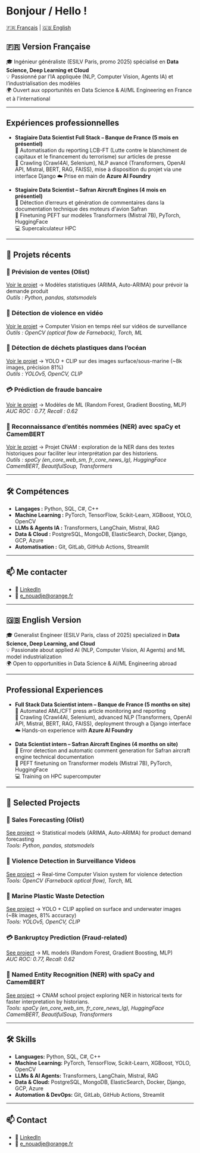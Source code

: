 # Bonjour / Hello ! 


[🇫🇷 Français](#-version-française) | [🇬🇧 English](#-english-version) 


## 🇫🇷 Version Française 
🎓 Ingénieur généraliste (ESILV Paris, promo 2025) spécialisé en **Data Science, Deep Learning et Cloud**  
💡 Passionné par l’IA appliquée (NLP, Computer Vision, Agents IA) et l’industrialisation des modèles  
🌍 Ouvert aux opportunités en Data Science & AI/ML Engineering en France et à l'international  

---

## Expériences professionnelles
- **Stagiaire Data Scientist Full Stack – Banque de France (5 mois en présentiel)**  
  🤖 Automatisation du reporting LCB-FT (Lutte contre le blanchiment de capitaux et le financement du terrorisme) sur articles de presse  
  🔧 Crawling (Crawl4AI, Selenium), NLP avancé (Transformers, OpenAI API, Mistral, BERT, RAG, FAISS), mise à disposition du projet via une interface Django
  ☁️ Prise en main de **Azure AI Foundry**

- **Stagiaire Data Scientist – Safran Aircraft Engines (4 mois en présentiel)**  
  📌 Détection d’erreurs et génération de commentaires dans la documentation technique des moteurs d'avion Safran   
  🔧 Finetuning PEFT sur modèles Transformers (Mistral 7B), PyTorch, HuggingFace  
  💻 Supercalculateur HPC

---

## 📂 Projets récents 

### 🛒 **Prévision de ventes (Olist)**  
[Voir le projet](https://github.com/ndje-enge/Demand-forcasting) → Modèles statistiques (ARIMA, Auto-ARIMA) pour prévoir la demande produit  
_Outils : Python, pandas, statsmodels_

### 🎥 **Détection de violence en vidéo**  
[Voir le projet](https://github.com/ndje-enge/Violence-Detection-Project) → Computer Vision en temps réel sur vidéos de surveillance  
_Outils : OpenCV (optical flow de Farneback), Torch, ML_

### 🌊 **Détection de déchets plastiques dans l’océan**  
[Voir le projet](https://app.readytensor.ai/publications/marine-pollution-detection-nts43wbWFDQM) → YOLO + CLIP sur des images surface/sous-marine (~8k images, précision 81%)  
_Outils : YOLOv5, OpenCV, CLIP_

### 💳 **Prédiction de fraude bancaire**  
[Voir le projet](https://github.com/ndje-enge/Bankruptcy-prediction) → Modèles de ML (Random Forest, Gradient Boosting, MLP)  
_AUC ROC : 0.77, Recall : 0.62_

### 🧩 **Reconnaissance d’entités nommées (NER) avec spaCy et CamemBERT**  
[Voir le projet](https://github.com/ndje-enge/Named-entity-recognition-Project) → Projet CNAM : exploration de la NER dans des textes historiques pour faciliter leur interprétation par des historiens.  
_Outils : spaCy (en_core_web_sm, fr_core_news_lg), HuggingFace CamemBERT, BeautifulSoup, Transformers_

---

## 🛠️ Compétences

- **Langages :** Python, SQL, C#, C++  
- **Machine Learning :** PyTorch, TensorFlow, Scikit-Learn, XGBoost, YOLO, OpenCV  
- **LLMs & Agents IA :** Transformers, LangChain, Mistral, RAG  
- **Data & Cloud :** PostgreSQL, MongoDB, ElasticSearch, Docker, Django, GCP, Azure  
- **Automatisation :** Git, GitLab, GitHub Actions, Streamlit  

---

## 📫 Me contacter
- 💼 [LinkedIn](https://www.linkedin.com/in/enge-nouadje-fotso/)  
- 📧 e_nouadje@orange.fr

---


## 🇬🇧 English Version
🎓 Generalist Engineer (ESILV Paris, class of 2025) specialized in **Data Science, Deep Learning, and Cloud**  
💡 Passionate about applied AI (NLP, Computer Vision, AI Agents) and ML model industrialization  
🌍 Open to opportunities in Data Science & AI/ML Engineering abroad

---

## Professional Experiences
- **Full Stack Data Scientist intern – Banque de France (5 months on site)**  
  🤖 Automated AML/CFT press article monitoring and reporting  
  🔧 Crawling (Crawl4AI, Selenium), advanced NLP (Transformers, OpenAI API, Mistral, BERT, RAG, FAISS), deployment through a Django interface  
  ☁️ Hands-on experience with **Azure AI Foundry**  

- **Data Scientist intern – Safran Aircraft Engines (4 months on site)**  
  📌 Error detection and automatic comment generation for Safran aircraft engine technical documentation  
  🔧 PEFT finetuning on Transformer models (Mistral 7B), PyTorch, HuggingFace  
  💻 Training on HPC supercomputer  

---

## 📂 Selected Projects 

### 🛒 **Sales Forecasting (Olist)**  
[See project](https://github.com/ndje-enge/Demand-forcasting) → Statistical models (ARIMA, Auto-ARIMA) for product demand forecasting  
_Tools: Python, pandas, statsmodels_

### 🎥 **Violence Detection in Surveillance Videos**  
[See project](https://github.com/ndje-enge/Violence-Detection-Project) → Real-time Computer Vision system for violence detection  
_Tools: OpenCV (Farneback optical flow), Torch, ML_

### 🌊 **Marine Plastic Waste Detection**  
[See project](https://app.readytensor.ai/publications/marine-pollution-detection-nts43wbWFDQM) → YOLO + CLIP applied on surface and underwater images (~8k images, 81% accuracy)  
_Tools: YOLOv5, OpenCV, CLIP_

### 💳 **Bankruptcy Prediction (Fraud-related)**  
[See project](https://github.com/ndje-enge/Bankruptcy-prediction) → ML models (Random Forest, Gradient Boosting, MLP)  
_AUC ROC: 0.77, Recall: 0.62_

### 🧩 **Named Entity Recognition (NER) with spaCy and CamemBERT**  
[See project](https://github.com/ndje-enge/Named-entity-recognition-Project) → CNAM school project exploring NER in historical texts for faster interpretation by historians.  
_Tools: spaCy (en_core_web_sm, fr_core_news_lg), HuggingFace CamemBERT, BeautifulSoup, Transformers_

---

## 🛠️ Skills

- **Languages:** Python, SQL, C#, C++  
- **Machine Learning:** PyTorch, TensorFlow, Scikit-Learn, XGBoost, YOLO, OpenCV  
- **LLMs & AI Agents:** Transformers, LangChain, Mistral, RAG  
- **Data & Cloud:** PostgreSQL, MongoDB, ElasticSearch, Docker, Django, GCP, Azure  
- **Automation & DevOps:** Git, GitLab, GitHub Actions, Streamlit  

---

## 📫 Contact
- 💼 [LinkedIn](https://www.linkedin.com/in/enge-nouadje-fotso/)  
- 📧 e_nouadje@orange.fr


